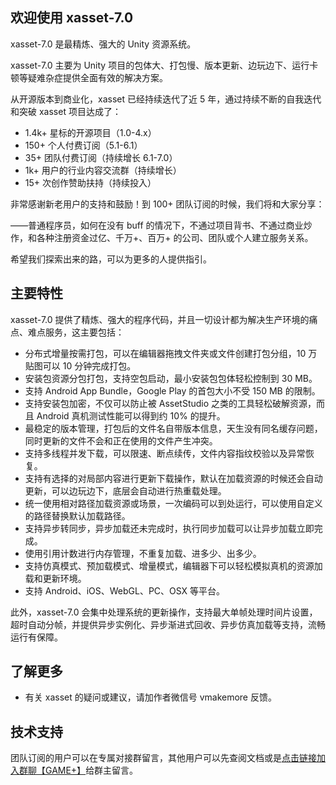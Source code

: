 ## 欢迎使用 xasset-7.0

xasset-7.0 是最精炼、强大的 Unity 资源系统。

xasset-7.0 主要为 Unity 项目的包体大、打包慢、版本更新、边玩边下、运行卡顿等疑难杂症提供全面有效的解决方案。

从开源版本到商业化，xasset 已经持续迭代了近 5 年，通过持续不断的自我迭代和突破 xasset 项目达成了：

- 1.4k+ 星标的开源项目（1.0-4.x）
- 150+ 个人付费订阅（5.1-6.1）
- 35+ 团队付费订阅（持续增长 6.1-7.0）
- 1k+ 用户的行业内容交流群（持续增长）
- 15+ 次创作赞助扶持（持续投入）

非常感谢新老用户的支持和鼓励！到 100+ 团队订阅的时候，我们将和大家分享：

——普通程序员，如何在没有 buff 的情况下，不通过项目背书、不通过商业炒作，和各种注册资金过亿、千万+、百万+ 的公司、团队或个人建立服务关系。

希望我们探索出来的路，可以为更多的人提供指引。

## 主要特性

xasset-7.0 提供了精炼、强大的程序代码，并且一切设计都为解决生产环境的痛点、难点服务，这主要包括：

- 分布式增量按需打包，可以在编辑器拖拽文件夹或文件创建打包分组，10 万贴图可以 10 分钟完成打包。
- 安装包资源分包打包，支持空包启动，最小安装包包体轻松控制到 30 MB。
- 支持 Android App Bundle，Google Play 的首包大小不受 150 MB 的限制。  
- 支持安装包加密，不仅可以防止被 AssetStudio 之类的工具轻松破解资源，而且 Android 真机测试性能可以得到约 10% 的提升。
- 最稳定的版本管理，打包后的文件名自带版本信息，天生没有同名缓存问题，同时更新的文件不会和正在使用的文件产生冲突。 
- 支持多线程并发下载，可以限速、断点续传，文件内容指纹校验以及异常恢复。
- 支持有选择的对局部内容进行更新下载操作，默认在加载资源的时候还会自动更新，可以边玩边下，底层会自动进行热重载处理。   
- 统一使用相对路径加载资源或场景，一次编码可以到处运行，可以使用自定义的路径替换默认加载路径。
- 支持异步转同步，异步加载还未完成时，执行同步加载可以让异步加载立即完成。
- 使用引用计数进行内存管理，不重复加载、进多少、出多少。
- 支持仿真模式、预加载模式、增量模式，编辑器下可以轻松模拟真机的资源加载和更新环境。
- 支持 Android、iOS、WebGL、PC、OSX 等平台。

此外，xasset-7.0 会集中处理系统的更新操作，支持最大单帧处理时间片设置，超时自动分帧，并提供异步实例化、异步渐进式回收、异步仿真加载等支持，流畅运行有保障。 

## 了解更多

- 有关 xasset 的疑问或建议，请加作者微信号 vmakemore 反馈。

## 技术支持

团队订阅的用户可以在专属对接群留言，其他用户可以先查阅文档或是[点击链接加入群聊【GAME+】](https://jq.qq.com/?_wv=1027&k=7DpHQNhb)给群主留言。